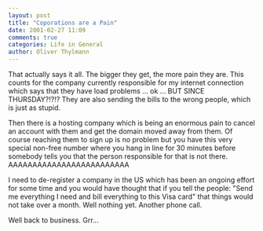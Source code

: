 ```yaml
---
layout: post
title: "Coporations are a Pain"
date: 2001-02-27 11:09
comments: true
categories: Life in General
author: Oliver Thylmann
---
```


That actually says it all. The bigger they get, the more pain they are. This counts for the company currently responsible for my internet connection which says that they have load problems ... ok ... BUT SINCE THURSDAY?!?!? They are also sending the bills to the wrong people, which is just as stupid.

Then there is a hosting company which is being an enormous pain to cancel an account with them and get the domain moved away from them. Of course reaching them to sign up is no problem but you have this very special non-free number where you hang in line for 30 minutes before somebody tells you that the person responsible for that is not there. AAAAAAAAAAAAAAAAAAAAAAAAA

I need to de-register a company in the US which has been an ongoing effort for some time and you would have thought that if you tell the people: &quot;Send me everything I need and bill everything to this Visa card&quot; that things would not take over a month. Well nothing yet. Another phone call.

Well back to business. Grr...


